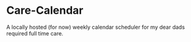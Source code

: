 # Care-Calendar
A locally hosted (for now) weekly calendar scheduler for my dear dads required full time care. 
